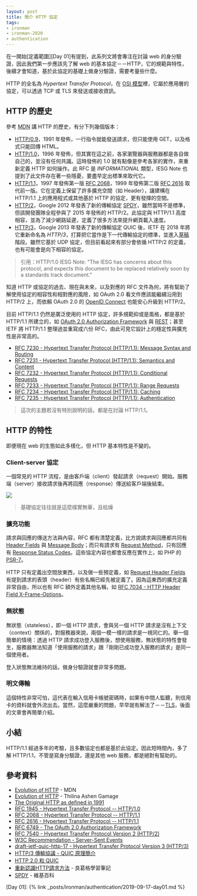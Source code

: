 ```yaml
---
layout: post
title: 簡介 HTTP 協定
tags:
- ironman
- ironman-2020
- authentication
---
```


在一開始[定義範圍][Day 01]有提到，此系列文將會專注在討論 web 的身分驗證，因此我們第一步應該先了解 web 的基本協定－－HTTP，它的規範與特性，後續才會知道，基於此協定的基礎上做身分驗證，需要考量些什麼。

HTTP 的全名為 *Hypertext Transfer Protocol*，在 [OSI 模型](https://en.wikipedia.org/wiki/OSI_model)裡，它屬於應用層的協定，可以透過 TCP 或 TLS 來發送或接收資訊。

## HTTP 的歷史

參考 [MDN](https://developer.mozilla.org/en-US/docs/Web/HTTP/Basics_of_HTTP/Evolution_of_HTTP) 講 HTTP 的歷史，有分下列幾個版本：

* [HTTP/0.9][The Original HTTP as defined in 1991]，1991 年發佈，一行指令就能發送請求，但只能使用 GET，以及格式只能回傳 HTML。
* [HTTP/1.0][]，1996 年發佈，但其實在這之前，各家瀏覽器與服務器都是各自做自己的，並沒有任何共識。這時發佈的 1.0 就有點像是參考各家的實作，來重新定義 HTTP 如何操作。此 RFC 是 *INFORMATIONAL* 類型，IESG Note 也提到了此文件存在著一些隱憂，要盡早定出標準來取代它。
* [HTTP/1.1][]，1997 年發佈第一版 [RFC 2068][]，1999 年發佈第二版 [RFC 2616][HTTP/1.1] 取代前一版。它在定義上保留了許多擴充空間（如 Header），讓建構在 HTTP/1.1 上的應用程式或其他基於 HTTP 的協定，更有發揮的空間。
* [HTTP/2][]，Google 2012 年發表了新的傳輸協定 [SPDY][]，雖然當時不是標準，但該開發團隊全程參與了 2015 年發佈的 HTTP/2。此協定與 HTTP/1.1 高度相容，並為了減少網路延遲，定義了很多方法來提升網頁載入速度。
* [HTTP/3][HTTP/3 draft]，Google 2013 年發表了新的傳輸協定 QUIC 後，IETF 在 2018 年將它重新命名為 *HTTP/3*，打算把它當作是下一代傳輸協定的標準，並進入[草稿][HTTP/3 draft]階段。雖然它基於 UDP 協定，但目前看起來有部分會依循 HTTP/2 的定義，也有可能會是向下相容的協定。

> 引用：HTTP/1.0 IESG Note: "The IESG has concerns about this protocol, and expects this document to be replaced relatively soon by a standards track document."

知道 HTTP 或協定的過去、現在與未來，以及對應的 RFC 文件為何，將有幫助了解使用協定的相容性和相對應的風險，如 OAuth 2.0 看文件應該能繼續沿用到 HTTP/2 上，而依賴 OAuth 2.0 的 [OpenID Connect](https://openid.net/specs/openid-connect-core-1_0.html) 也能安心升級到 HTTP/2。

目前 HTTP/1.1 仍然是廣泛使用的 HTTP 協定，許多規範抑或是風格，都是基於 HTTP/1.1 所建立的，如 [OAuth 2.0 Authorization Framework][] 與 [REST](https://zh.wikipedia.org/wiki/%E8%A1%A8%E7%8E%B0%E5%B1%82%E7%8A%B6%E6%80%81%E8%BD%AC%E6%8D%A2)；甚至 IETF 將 HTTP/1.1 整理過並重寫成六份 RFC，由此可見它設計上的穩定性與擴充性是非常高的。

* [RFC 7230 - Hypertext Transfer Protocol (HTTP/1.1): Message Syntax and Routing](https://tools.ietf.org/html/rfc7230)
* [RFC 7231 - Hypertext Transfer Protocol (HTTP/1.1): Semantics and Content](https://tools.ietf.org/html/rfc7231)
* [RFC 7232 - Hypertext Transfer Protocol (HTTP/1.1): Conditional Requests](https://tools.ietf.org/html/rfc7232)
* [RFC 7233 - Hypertext Transfer Protocol (HTTP/1.1): Range Requests](https://tools.ietf.org/html/rfc7233)
* [RFC 7234 - Hypertext Transfer Protocol (HTTP/1.1): Caching](https://tools.ietf.org/html/rfc7234)
* [RFC 7235 - Hypertext Transfer Protocol (HTTP/1.1): Authentication](https://tools.ietf.org/html/rfc7235)

> 這次的主題若沒有特別說明的話，都是在討論 HTTP/1.1。

## HTTP 的特性

即便現在 web 的生態如此多樣化，但 HTTP 基本特性是不變的。

### Client-server 協定

一個常見的 HTTP 流程，是由客戶端（client）發起請求（request）開始。服務端（server）接收請求後再將回應（response）傳送給客戶端後結束。

![](http://www.plantuml.com/plantuml/png/SoWkIImgAStDuNBCoKnELT2rKt3AJx9I24ejB4qjBk42SXHqWO9WMP1mSK5-Nd4gbqDgNWfG5m00)

> 基礎協定往往就是這麼樸實無華，且枯燥

### 擴充功能

請求與回應的傳送方法與內容，RFC 都有清楚定義，比方說請求與回應都共同有 [Header Fields](https://tools.ietf.org/html/rfc7230#section-3.2) 與 [Message Body](https://tools.ietf.org/html/rfc7230#section-3.3)；而只有請求有 [Request Method](https://tools.ietf.org/html/rfc7231#section-4)，只有回應有 [Response Status Codes](https://tools.ietf.org/html/rfc7231#section-6)。這些協定內容也都會反應在實作上，如 PHP 的 [PSR-7][]。

HTTP 只有定義出空間放東西，以及做一些預定義，如 [Request Header Fields](https://tools.ietf.org/html/rfc7231#section-5) 有提到請求的表頭（header）有些名稱已經先被定義了。因為這東西的擴充定義非常自由，所以也有 RFC 額外定義其他名稱，如 [RFC 7034 - HTTP Header Field X-Frame-Options](https://tools.ietf.org/html/rfc7034)。

### 無狀態

無狀態（stateless），即一個 HTTP 請求，會與另一個 HTTP 請求是沒有上下文（context）關係的，對服務器來說，兩個一模一樣的請求是一視同仁的。舉一個簡單的情境：透過 HTTP 請求成功登入服務後，想使用服務，無狀態的特性會發生，服務器無法知道「使用服務的請求」跟「剛剛已成功登入服務的請求」是同一個使用者。

登入狀態無法維持的話，做身分驗證就會非常多問題。

### 明文傳輸

這個特性非常可怕，這代表在輸入信用卡帳號密碼時，如果有中間人監聽，則信用卡的資料就會外流出去。當然，這麼嚴重的問題，早早就有解法了－－[TLS](https://zh.wikipedia.org/wiki/%E5%82%B3%E8%BC%B8%E5%B1%A4%E5%AE%89%E5%85%A8%E6%80%A7%E5%8D%94%E5%AE%9A)，後面的文章會再簡單介紹。

## 小結

HTTP/1.1 經過多年的考驗，且多數協定也都是基於此協定。因此短時間內，多了解 HTTP/1.1，不管是寫身分驗證，還是其他 web 服務，都是絕對有幫助的。

## 參考資料

* [Evolution of HTTP][] - MDN
* [Evolution of HTTP](https://medium.com/platform-engineer/evolution-of-http-69cfe6531ba0) - Thilina Ashen Gamage
* [The Original HTTP as defined in 1991][]
* [RFC 1945 - Hypertext Transfer Protocol -- HTTP/1.0][HTTP/1.0]
* [RFC 2068 - Hypertext Transfer Protocol -- HTTP/1.1][RFC 2068]
* [RFC 2616 - Hypertext Transfer Protocol -- HTTP/1.1][HTTP/1.1]
* [RFC 6749 - The OAuth 2.0 Authorization Framework][OAuth 2.0 Authorization Framework]
* [RFC 7540 - Hypertext Transfer Protocol Version 2 (HTTP/2)][HTTP/2]
* [W3C Recommendation - Server-Sent Events](https://www.w3.org/TR/eventsource/)
* [draft-ietf-quic-http-17 - Hypertext Transfer Protocol Version 3 (HTTP/3)][HTTP/3 draft]
* [HTTP/3 傳輸協議 - QUIC 原理簡介](https://medium.com/@chester.yw.chu/5f8806d6c8cd)
* [HTTP 2.0 和 QUIC](https://www.cnblogs.com/amyzhu/p/8285300.html)
* [重新認識HTTP請求方法](https://openhome.cc/Gossip/Programmer/HttpMethod.html) - 良葛格學習筆記
* [SPDY][] - 維基百科

[Evolution of HTTP]: https://developer.mozilla.org/en-US/docs/Web/HTTP/Basics_of_HTTP/Evolution_of_HTTP
[The Original HTTP as defined in 1991]: https://www.w3.org/Protocols/HTTP/AsImplemented.html
[HTTP/1.0]: https://tools.ietf.org/html/rfc1945
[RFC 2068]: https://tools.ietf.org/html/rfc2068
[HTTP/1.1]: https://tools.ietf.org/html/rfc2616
[OAuth 2.0 Authorization Framework]: https://tools.ietf.org/html/rfc6749
[HTTP/2]: https://tools.ietf.org/html/rfc7540
[HTTP/3 draft]: https://tools.ietf.org/html/draft-ietf-quic-http-17
[SPDY]: https://zh.wikipedia.org/wiki/SPDY
[PSR-7]: https://www.php-fig.org/psr/psr-7/

[Day 01]: {% link _posts/ironman/authentication/2019-09-17-day01.md %}
